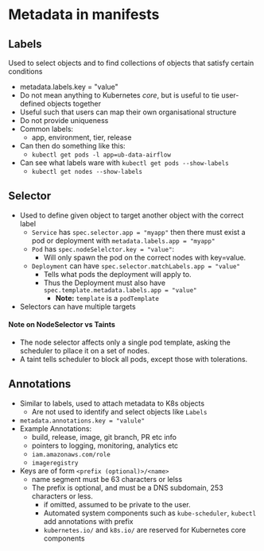 # Metadata in manifests

## Labels

Used to select objects and to find collections of objects that satisfy certain conditions

- metadata.labels.key = "value"
- Do not mean anything to Kubernetes _core_, but is useful to tie user-defined objects together
- Useful such that users can map their own organisational structure
- Do not provide uniqueness
- Common labels:
  - app, environment, tier, release
- Can then do something like this:
  - `kubectl get pods -l app=ub-data-airflow`
- Can see what labels ware with `kubectl get pods --show-labels`
  - `kubectl get nodes --show-labels`


## Selector

- Used to define given object to target another object with the correct label
  - `Service` has `spec.selector.app = "myapp"` then there must
  exist a pod or deployment with `metadata.labels.app = "myapp"`
  - `Pod` has `spec.nodeSelelctor.key = "value"`:
    - Will only spawn the pod on the correct nodes with key=value.
  - `Deployment` can have `spec.selector.matchLabels.app = "value"`
    - Tells what pods the deployment will apply to.
    - Thus the Deployment must also have `spec.template.metadata.labels.app = "value"`
        - **Note:** `template` is a `podTemplate`
- Selectors can have multiple targets


#### Note on NodeSelector vs Taints

- The node selector affects only a single pod template, asking the scheduler to pllace it on a set of nodes.
- A taint tells scheduler to block all pods, except those with tolerations.


## Annotations

- Similar to labels, used to attach metadata to K8s objects
  - Are not used to identify and select objects like `Labels`
- `metadata.annotations.key = "valule"`
- Example Annotations:
  - build, release, image, git branch, PR etc info
  - pointers to logging, monitoring, analytics etc
  - `iam.amazonaws.com/role`
  - `imageregistry`
- Keys are of form `<prefix (optional)>/<name>`
  - name segment must be 63 characters or lelss
  - The prefix is optional, and must be a DNS subdomain, 253 characters or less.
    - if omitted, assumed to be private to the user.
    - Automated system components such as `kube-scheduler`, `kubectl` add annotations with prefix
    - `kubernetes.io/` and `k8s.io/` are reserved for Kubernetes core components









